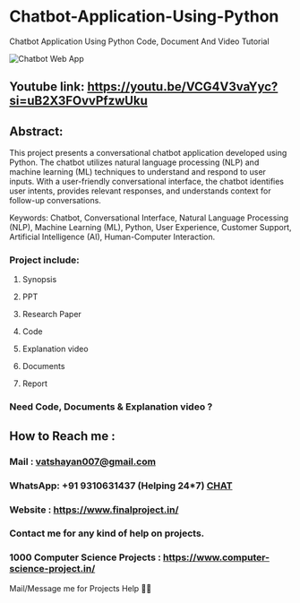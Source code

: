 # Chatbot-Application-Using-Python
Chatbot Application Using Python Code, Document And Video Tutorial

![Chatbot Web App](https://github.com/user-attachments/assets/974245af-7d94-4014-a4c8-2e5ca8014c40)

## Youtube link: https://youtu.be/VCG4V3vaYyc?si=uB2X3FOvvPfzwUku

## Abstract:
This project presents a conversational chatbot application developed using Python. The chatbot utilizes natural language processing (NLP) and machine learning (ML) techniques to understand and respond to user inputs. With a user-friendly conversational interface, the chatbot identifies user intents, provides relevant responses, and understands context for follow-up conversations.

Keywords:
Chatbot, Conversational Interface, Natural Language Processing (NLP), Machine Learning (ML), Python, User Experience, Customer Support, Artificial Intelligence (AI), Human-Computer Interaction.

### Project include: 

1. Synopsis

2. PPT

3. Research Paper


4. Code

5. Explanation video

6. Documents

7. Report


### Need Code, Documents & Explanation video ? 

## How to Reach me :

### Mail : vatshayan007@gmail.com 

### WhatsApp: +91 9310631437 (Helping 24*7) **[CHAT](https://wa.me/message/CHWN2AHCPMAZK1)** 

### Website : https://www.finalproject.in/

### Contact me for any kind of help on projects.
### 1000 Computer Science Projects : https://www.computer-science-project.in/


Mail/Message me for Projects Help 🙏🏻
